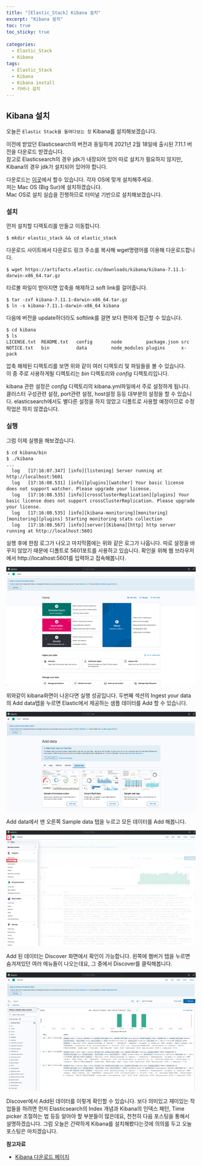 ```yaml
---
title: "[Elastic_Stack] Kibana 설치"
excerpt: "Kibana 설치"
toc: true
toc_sticky: true

categories:
  - Elastic_Stack
  - Kibana
tags:
  - Elastic_Stack
  - Kibana
  - Kibana install
  - 키바나 설치
---
```


## Kibana 설치

오늘은 `Elastic Stack을 들여다보는 창` Kibana를 설치해보겠습니다.

이전에 받았던 Elasticsearch의 버전과 동일하게 2021년 2월 18일에 출시된 7.11.1 버전을 다운로드 받겠습니다.  
참고로 Elasticsearch의 경우 jdk가 내장되어 있어 따로 설치가 필요하지 않지만, Kibana의 경우 jdk가 설치되어 있어야 합니다.

다운로드는 [이곳](https://www.elastic.co/kr/downloads/kibana)에서 할수 있습니다.
각자 OS에 맞게 설치해주세요.  
저는 Mac OS (Big Sur)에 설치하겠습니다.  
Mac OS로 설치 실습을 진행하므로 터미널 기반으로 설치해보겠습니다.

### 설치

먼저 설치할 디렉토리를 만들고 이동합니다.

```shell
$ mkdir elastic_stack && cd elastic_stack
```

다운로드 사이트에서 다운로드 링크 주소를 복사해 wget명령어를 이용해 다운로드합니다.

```shell
$ wget https://artifacts.elastic.co/downloads/kibana/kibana-7.11.1-darwin-x86_64.tar.gz
```

타르볼 파일이 받아지면 압축을 해제하고 soft link를 걸어줍니다.

```shell
$ tar -zxf kibana-7.11.1-darwin-x86_64.tar.gz
$ ln -s kibana-7.11.1-darwin-x86_64 kibana
```

다음에 버전을 update하더라도 softlink를 걸면 보다 편하게 접근할 수 있습니다.

```shell
$ cd kibana
$ ls
LICENSE.txt  README.txt   config       node         package.json src
NOTICE.txt   bin          data         node_modules plugins      x-pack
```

압축 해제된 디렉토리를 보면 위와 같이 여러 디렉토리 및 파일들을 볼 수 있습니다.  
이 중 주로 사용하게될 디렉토리는 _bin_ 디렉토리와 _config_ 디렉토리입니다.

kibana 관한 설정은 _config_ 디렉토리의 kibana.yml파일에서 주로 설정하게 됩니다.  
클러스터 구성관련 설정, port관련 설정, host설정 등등 대부분의 설정을 할 수 있습니다.
elasticsearch에서도 별다른 설정을 하지 않았고 디폴트로 사용할 예정이므로 수정작업은 하지 않겠습니다.

### 실행

그럼 이제 실행을 해보겠습니다.

```
$ cd kibana/bin
$ ./kibana
...
  log   [17:16:07.347] [info][listening] Server running at http://localhost:5601
  log   [17:16:08.531] [info][plugins][watcher] Your basic license does not support watcher. Please upgrade your license.
  log   [17:16:08.535] [info][crossClusterReplication][plugins] Your basic license does not support crossClusterReplication. Please upgrade your license.
  log   [17:16:08.535] [info][kibana-monitoring][monitoring][monitoring][plugins] Starting monitoring stats collection
  log   [17:16:08.567] [info][server][Kibana][http] http server running at http://localhost:5601
```

실행 후에 한참 로그가 나오고 마지막쯤에는 위와 같은 로그가 나옵니다. 따로 설정을 바꾸지 않았기 때문에 디폴트로 5601포트를 사용하고 있습니다. 확인을 위해 웹 브라우저에서 http://localhost:5601를 입력하고 접속해봅니다.

![kibana첫화면](/assets/images/2021-03-07-kibana-install/kibana-1.png)

위와같이 kibana화면이 나온다면 실행 성공입니다.
두번째 섹션의 Ingest your data의 Add data탭을 누르면 Elastic에서 제공하는 샘플 데이터를 Add 할 수 있습니다.

![kibana샘플데이터](/assets/images/2021-03-07-kibana-install/kibana-2.png)

Add data에서 맨 오른쪽 Sample data 탭을 누르고 모든 데이터를 Add 해봅니다.

![kibana메뉴화면](/assets/images/2021-03-07-kibana-install/kibana-3.png)

Add 된 데이터는 Discover 화면에서 확인이 가능합니다.
왼쪽에 햄버거 탭을 누르면 숨겨져있던 여러 메뉴들이 나오는데요, 그 중에서 Discover를 클릭해봅니다.

![kibana discover](/assets/images/2021-03-07-kibana-install/kibana-4.png)

Discover에서 Add된 데이터를 이렇게 확인할 수 있습니다.
보다 의미있고 재미있는 작업들을 하려면 먼저 Elasticsearch의 Index 개념과 Kibana의 인덱스 패턴, Time picker 조절하는 법 등등 알아야 할 부분들이 많은데요, 천천히 다음 포스팅을 통해서 설명하겠습니다.
그럼 오늘은 간략하게 Kibana를 설치해봤다는것에 의의를 두고 오늘 포스팅은 마치겠습니다.

**참고자료**

- [Kibana 다운로드 페이지](https://www.elastic.co/kr/downloads/kibana)
